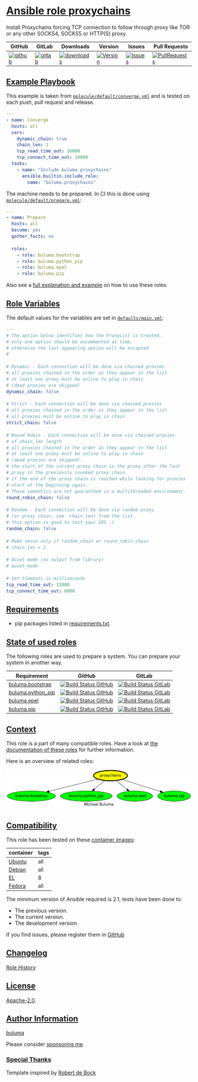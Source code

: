 # [Ansible role proxychains](#proxychains)

Install Proxychains forcing TCP connection to follow through proxy like TOR or any other SOCKS4, SOCKS5 or HTTP(S) proxy.

|GitHub|GitLab|Downloads|Version|Issues|Pull Requests|
|------|------|-------|-------|------|-------------|
|[![github](https://github.com/buluma/ansible-role-proxychains/actions/workflows/molecule.yml/badge.svg)](https://github.com/buluma/ansible-role-proxychains/actions/workflows/molecule.yml)|[![gitlab](https://gitlab.com/shadowwalker/ansible-role-proxychains/badges/master/pipeline.svg)](https://gitlab.com/shadowwalker/ansible-role-proxychains)|[![downloads](https://img.shields.io/ansible/role/d/4808)](https://galaxy.ansible.com/buluma/proxychains)|[![Version](https://img.shields.io/github/release/buluma/ansible-role-proxychains.svg)](https://github.com/buluma/ansible-role-proxychains/releases/)|[![Issues](https://img.shields.io/github/issues/buluma/ansible-role-proxychains.svg)](https://github.com/buluma/ansible-role-proxychains/issues/)|[![PullRequests](https://img.shields.io/github/issues-pr-closed-raw/buluma/ansible-role-proxychains.svg)](https://github.com/buluma/ansible-role-proxychains/pulls/)|

## [Example Playbook](#example-playbook)

This example is taken from [`molecule/default/converge.yml`](https://github.com/buluma/ansible-role-proxychains/blob/master/molecule/default/converge.yml) and is tested on each push, pull request and release.

```yaml
---
- name: Converge
  hosts: all
  vars:
    dynamic_chain: true
    chain_len: 2
    tcp_read_time_out: 16000
    tcp_connect_time_out: 10000
  tasks:
    - name: "Include buluma.proxychains"
      ansible.builtin.include_role:
        name: "buluma.proxychains"
```

The machine needs to be prepared. In CI this is done using [`molecule/default/prepare.yml`](https://github.com/buluma/ansible-role-proxychains/blob/master/molecule/default/prepare.yml):

```yaml
---
- name: Prepare
  hosts: all
  become: yes
  gather_facts: no

  roles:
    - role: buluma.bootstrap
    - role: buluma.python_pip
    - role: buluma.epel
    - role: buluma.pip
```

Also see a [full explanation and example](https://buluma.github.io/how-to-use-these-roles.html) on how to use these roles.

## [Role Variables](#role-variables)

The default values for the variables are set in [`defaults/main.yml`](https://github.com/buluma/ansible-role-proxychains/blob/master/defaults/main.yml):

```yaml
---
# The option below identifies how the ProxyList is treated.
# only one option should be uncommented at time,
# otherwise the last appearing option will be accepted
#

# Dynamic - Each connection will be done via chained proxies
# all proxies chained in the order as they appear in the list
# at least one proxy must be online to play in chain
# (dead proxies are skipped)
dynamic_chain: false

# Strict - Each connection will be done via chained proxies
# all proxies chained in the order as they appear in the list
# all proxies must be online to play in chain
strict_chain: false

# Round Robin - Each connection will be done via chained proxies
# of chain_len length
# all proxies chained in the order as they appear in the list
# at least one proxy must be online to play in chain
# (dead proxies are skipped).
# the start of the current proxy chain is the proxy after the last
# proxy in the previously invoked proxy chain.
# if the end of the proxy chain is reached while looking for proxies
# start at the beginning again.
# These semantics are not guaranteed in a multithreaded environment.
round_robin_chain: false

# Random - Each connection will be done via random proxy
# (or proxy chain, see  chain_len) from the list.
# this option is good to test your IDS :)
random_chain: false

# Make sense only if random_chain or round_robin_chain
# chain_len = 2

# Quiet mode (no output from library)
# quiet_mode

# Set timeouts in milliseconds
tcp_read_time_out: 15000
tcp_connect_time_out: 8000
```

## [Requirements](#requirements)

- pip packages listed in [requirements.txt](https://github.com/buluma/ansible-role-proxychains/blob/master/requirements.txt).

## [State of used roles](#state-of-used-roles)

The following roles are used to prepare a system. You can prepare your system in another way.

| Requirement | GitHub | GitLab |
|-------------|--------|--------|
|[buluma.bootstrap](https://galaxy.ansible.com/buluma/bootstrap)|[![Build Status GitHub](https://github.com/buluma/ansible-role-bootstrap/workflows/Ansible%20Molecule/badge.svg)](https://github.com/buluma/ansible-role-bootstrap/actions)|[![Build Status GitLab](https://gitlab.com/shadowwalker/ansible-role-bootstrap/badges/master/pipeline.svg)](https://gitlab.com/shadowwalker/ansible-role-bootstrap)|
|[buluma.python_pip](https://galaxy.ansible.com/buluma/python_pip)|[![Build Status GitHub](https://github.com/buluma/ansible-role-python_pip/workflows/Ansible%20Molecule/badge.svg)](https://github.com/buluma/ansible-role-python_pip/actions)|[![Build Status GitLab](https://gitlab.com/shadowwalker/ansible-role-python_pip/badges/master/pipeline.svg)](https://gitlab.com/shadowwalker/ansible-role-python_pip)|
|[buluma.epel](https://galaxy.ansible.com/buluma/epel)|[![Build Status GitHub](https://github.com/buluma/ansible-role-epel/workflows/Ansible%20Molecule/badge.svg)](https://github.com/buluma/ansible-role-epel/actions)|[![Build Status GitLab](https://gitlab.com/shadowwalker/ansible-role-epel/badges/master/pipeline.svg)](https://gitlab.com/shadowwalker/ansible-role-epel)|
|[buluma.pip](https://galaxy.ansible.com/buluma/pip)|[![Build Status GitHub](https://github.com/buluma/ansible-role-pip/workflows/Ansible%20Molecule/badge.svg)](https://github.com/buluma/ansible-role-pip/actions)|[![Build Status GitLab](https://gitlab.com/shadowwalker/ansible-role-pip/badges/master/pipeline.svg)](https://gitlab.com/shadowwalker/ansible-role-pip)|

## [Context](#context)

This role is a part of many compatible roles. Have a look at [the documentation of these roles](https://buluma.github.io/) for further information.

Here is an overview of related roles:

![dependencies](https://raw.githubusercontent.com/buluma/ansible-role-proxychains/png/requirements.png "Dependencies")

## [Compatibility](#compatibility)

This role has been tested on these [container images](https://hub.docker.com/u/buluma):

|container|tags|
|---------|----|
|[Ubuntu](https://hub.docker.com/repository/docker/buluma/ubuntu/general)|all|
|[Debian](https://hub.docker.com/repository/docker/buluma/debian/general)|all|
|[EL](https://hub.docker.com/repository/docker/buluma/enterpriselinux/general)|8|
|[Fedora](https://hub.docker.com/repository/docker/buluma/fedora/general)|all|

The minimum version of Ansible required is 2.1, tests have been done to:

- The previous version.
- The current version.
- The development version.

If you find issues, please register them in [GitHub](https://github.com/buluma/ansible-role-proxychains/issues)

## [Changelog](#changelog)

[Role History](https://github.com/buluma/ansible-role-proxychains/blob/master/CHANGELOG.md)

## [License](#license)

[Apache-2.0](https://github.com/buluma/ansible-role-proxychains/blob/master/LICENSE).

## [Author Information](#author-information)

[buluma](https://buluma.github.io/)

Please consider [sponsoring me](https://github.com/sponsors/buluma).

### [Special Thanks](#special-thanks)

Template inspired by [Robert de Bock](https://github.com/robertdebock)
